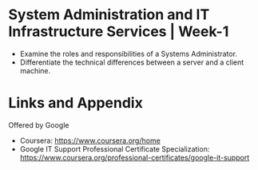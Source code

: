 

# System Administration and IT Infrastructure Services | Week-1

* Examine the roles and responsibilities of a Systems Administrator.
* Differentiate the technical differences between a server and a client machine.

Links and Appendix
========================================================
Offered by Google


- Coursera: https://www.coursera.org/home
- Google IT Support Professional Certificate Specialization: https://www.coursera.org/professional-certificates/google-it-support

